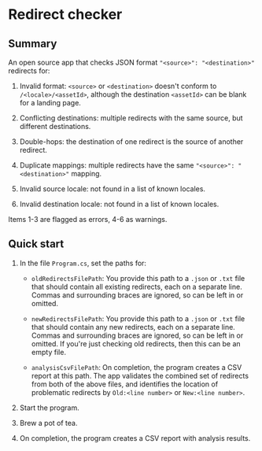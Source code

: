 # Redirect checker

## Summary

An open source app that checks JSON format `"<source>": "<destination>"` redirects for:

  1. Invalid format: `<source>` or `<destination>` doesn't conform to `/<locale>/<assetId>`, although the destination `<assetId>` can be blank for a landing page.

  1. Conflicting destinations: multiple redirects with the same source, but different destinations.

  1. Double-hops: the destination of one redirect is the source of another redirect.

  1. Duplicate mappings: multiple redirects have the same `"<source>": "<destination>"` mapping.

  1. Invalid source locale: not found in a list of known locales.

  1. Invalid destination locale: not found in a list of known locales.

Items 1-3 are flagged as errors, 4-6 as warnings.

## Quick start

1. In the file `Program.cs`, set the paths for:

   - `oldRedirectsFilePath`: You provide this path to a `.json` or `.txt` file that should contain all existing redirects, each on a separate line. Commas and surrounding braces are ignored, so can be left in or omitted.
    
   - `newRedirectsFilePath`: You provide this path to a `.json` or `.txt` file that should contain any new redirects, each on a separate line. Commas and surrounding braces are ignored, so can be left in or omitted. If you're just checking old redirects, then this can be an empty file.

   - `analysisCsvFilePath`: On completion, the program creates a CSV report at this path. The app validates the combined set of redirects from both of the above files, and identifies the location of problematic redirects by `Old:<line number>` or `New:<line number>`.

1. Start the program. 

1. Brew a pot of tea.

1. On completion, the program creates a CSV report with analysis results.
